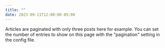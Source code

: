 ```yaml
---
title: ""
date: 2023-09-11T12:00:00-05:00
---
```

Articles are paginated with only three posts here for example. You can set the number of entries to show on this page with the "pagination" setting in the config file.
